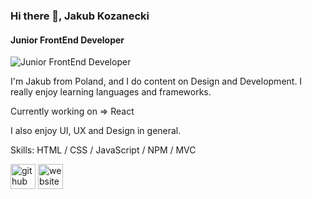 ### Hi there 👋, Jakub Kozanecki
#### Junior FrontEnd Developer
![Junior FrontEnd Developer](https://images.unsplash.com/photo-1522252234503-e356532cafd5?ixlib=rb-1.2.1&ixid=MnwxMjA3fDB8MHxwaG90by1wYWdlfHx8fGVufDB8fHx8&auto=format&fit=crop&w=1450&q=80)

I'm Jakub from Poland, and I do content on Design and Development. I really enjoy learning languages and frameworks.

Currently working on => React

I also enjoy UI, UX and Design in general.

Skills: HTML / CSS / JavaScript / NPM / MVC



[<img src='https://cdn.jsdelivr.net/npm/simple-icons@3.0.1/icons/github.svg' alt='github' height='40'>](https://github.com/j4kk0b)  [<img src='https://cdn.jsdelivr.net/npm/simple-icons@3.0.1/icons/icloud.svg' alt='website' height='40'>](https://www.jakubkozanecki.com)  

